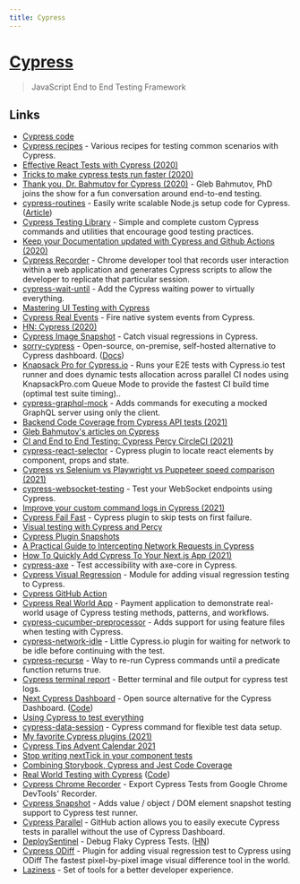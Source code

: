 ```yaml
---
title: Cypress
---
```


# [Cypress](https://www.cypress.io/)

> JavaScript End to End Testing Framework

## Links

- [Cypress code](https://github.com/cypress-io/cypress)
- [Cypress recipes](https://github.com/cypress-io/cypress-example-recipes) - Various recipes for testing common scenarios with Cypress.
- [Effective React Tests with Cypress (2020)](https://glebbahmutov.com/blog/effective-react-tests/)
- [Tricks to make cypress tests run faster (2020)](https://twitter.com/oleg008/status/1314114975783362561)
- [Thank you, Dr. Bahmutov for Cypress (2020)](https://changelog.com/jsparty/148) - Gleb Bahmutov, PhD joins the show for a fun conversation around end-to-end testing.
- [cypress-routines](https://github.com/maximilianschmitt/cypress-routines) - Easily write scalable Node.js setup code for Cypress. ([Article](https://maxschmitt.me/posts/cypress-routines/))
- [Cypress Testing Library](https://github.com/testing-library/cypress-testing-library) - Simple and complete custom Cypress commands and utilities that encourage good testing practices.
- [Keep your Documentation updated with Cypress and Github Actions (2020)](https://emasuriano.com/blog/keep-your-documentation-updated-with-cypress-and-github-actions)
- [Cypress Recorder](https://github.com/KabaLabs/Cypress-Recorder) - Chrome developer tool that records user interaction within a web application and generates Cypress scripts to allow the developer to replicate that particular session.
- [cypress-wait-until](https://github.com/NoriSte/cypress-wait-until) - Add the Cypress waiting power to virtually everything.
- [Mastering UI Testing with Cypress](https://github.com/NoriSte/working-software-mastering-ui-testing)
- [Cypress Real Events](https://github.com/dmtrKovalenko/cypress-real-events) - Fire native system events from Cypress.
- [HN: Cypress (2020)](https://news.ycombinator.com/item?id=25381242)
- [Cypress Image Snapshot](https://github.com/jaredpalmer/cypress-image-snapshot) - Catch visual regressions in Cypress.
- [sorry-cypress](https://github.com/sorry-cypress/sorry-cypress) - Open-source, on-premise, self-hosted alternative to Cypress dashboard. ([Docs](https://sorry-cypress.dev/))
- [Knapsack Pro for Cypress.io](https://github.com/KnapsackPro/knapsack-pro-cypress) - Runs your E2E tests with Cypress.io test runner and does dynamic tests allocation across parallel CI nodes using KnapsackPro.com Queue Mode to provide the fastest CI build time (optimal test suite timing)..
- [cypress-graphql-mock](https://github.com/tgriesser/cypress-graphql-mock) - Adds commands for executing a mocked GraphQL server using only the client.
- [Backend Code Coverage from Cypress API tests (2021)](https://glebbahmutov.com/blog/backend-coverage/)
- [Gleb Bahmutov's articles on Cypress](https://glebbahmutov.com/blog/tags/cypress/)
- [CI and End to End Testing: Cypress Percy CircleCI (2021)](https://medium.com/diffgram/implementing-a-ci-system-with-e2e-testing-using-cypress-percy-and-circleci-246b50be466c)
- [cypress-react-selector](https://github.com/abhinaba-ghosh/cypress-react-selector) - Cypress plugin to locate react elements by component, props and state.
- [Cypress vs Selenium vs Playwright vs Puppeteer speed comparison (2021)](https://blog.checklyhq.com/cypress-vs-selenium-vs-playwright-vs-puppeteer-speed-comparison/)
- [cypress-websocket-testing](https://github.com/lensesio/cypress-websocket-testing) - Test your WebSocket endpoints using Cypress.
- [Improve your custom command logs in Cypress (2021)](https://filiphric.com/improve-your-custom-command-logs-in-cypress)
- [Cypress Fail Fast](https://github.com/javierbrea/cypress-fail-fast) - Cypress plugin to skip tests on first failure.
- [Visual testing with Cypress and Percy](https://github.com/percy/percy-cypress)
- [Cypress Plugin Snapshots](https://github.com/meinaart/cypress-plugin-snapshots)
- [A Practical Guide to Intercepting Network Requests in Cypress](https://egghead.io/blog/intercepting-network-requests-in-cypress)
- [How To Quickly Add Cypress To Your Next.js App (2021)](https://dev.to/ashconnolly/how-to-quickly-add-cypress-to-your-next-js-app-2oc6)
- [cypress-axe](https://github.com/component-driven/cypress-axe) - Test accessibility with axe-core in Cypress.
- [Cypress Visual Regression](https://github.com/mjhea0/cypress-visual-regression) - Module for adding visual regression testing to Cypress.
- [Cypress GitHub Action](https://github.com/cypress-io/github-action)
- [Cypress Real World App](https://github.com/cypress-io/cypress-realworld-app) - Payment application to demonstrate real-world usage of Cypress testing methods, patterns, and workflows.
- [cypress-cucumber-preprocessor](https://github.com/TheBrainFamily/cypress-cucumber-preprocessor) - Adds support for using feature files when testing with Cypress.
- [cypress-network-idle](https://github.com/bahmutov/cypress-network-idle) - Little Cypress.io plugin for waiting for network to be idle before continuing with the test.
- [cypress-recurse](https://github.com/bahmutov/cypress-recurse) - Way to re-run Cypress commands until a predicate function returns true.
- [Cypress terminal report](https://github.com/archfz/cypress-terminal-report) - Better terminal and file output for cypress test logs.
- [Next Cypress Dashboard](https://next-cypress-dashboard.vercel.app/home) - Open source alternative for the Cypress Dashboard. ([Code](https://github.com/umidbekk/next-cypress-dashboard))
- [Using Cypress to test everything](https://github.com/riccardogiorato/cypress-for-everything)
- [cypress-data-session](htmntps://github.com/bahmutov/ocypress-data-session) - Cypress command for flexible test data setup.
- [My favorite Cypress plugins (2021)](https://cypresstips.substack.com/p/my-favorite-cypress-plugins-part)
- [Cypress Tips Advent Calendar 2021](https://cypresstips.substack.com/p/my-favorite-cypress-plugins-part)
- [Stop writing nextTick in your component tests](https://jess.sh/blog/stop-writing-next-tick)
- [Combining Storybook, Cypress and Jest Code Coverage](https://github.com/penx/storybook-code-coverage)
- [Real World Testing with Cypress](https://learn.cypress.io/) ([Code](https://github.com/cypress-io/cypress-realworld-testing))
- [Cypress Chrome Recorder](https://github.com/cypress-io/cypress-chrome-recorder) - Export Cypress Tests from Google Chrome DevTools' Recorder.
- [Cypress Snapshot](https://github.com/cypress-io/snapshot) - Adds value / object / DOM element snapshot testing support to Cypress test runner.
- [Cypress Parallel](https://github.com/tgamauf/cypress-parallel) - GitHub action allows you to easily execute Cypress tests in parallel without the use of Cypress Dashboard.
- [DeploySentinel](https://www.deploysentinel.com/) - Debug Flaky Cypress Tests. ([HN](https://news.ycombinator.com/item?id=32319404))
- [Cypress ODiff](https://github.com/odai-alali/cypress-odiff) - Plugin for adding visual regression test to Cypress using ODiff The fastest pixel-by-pixel image visual difference tool in the world.
- [Laziness](https://github.com/imteekay/laziness) - Set of tools for a better developer experience.
